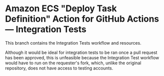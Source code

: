 # Amazon ECS "Deploy Task Definition" Action for GitHub Actions — Integration Tests

This branch contains the Integration Tests workflow and resources.

Although it would be ideal for integration tests to be ran once a pull request has been approved, this is unfeasible because the Integration Test workflow would have to run on the requester's fork, which, unlike the original repository, does not have access to testing accounts.